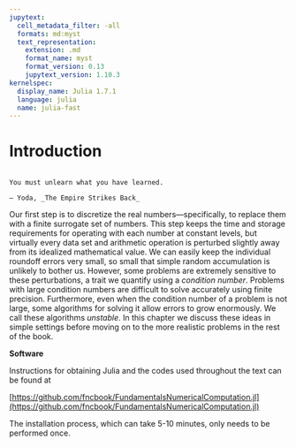 ```yaml
---
jupytext:
  cell_metadata_filter: -all
  formats: md:myst
  text_representation:
    extension: .md
    format_name: myst
    format_version: 0.13
    jupytext_version: 1.10.3
kernelspec:
  display_name: Julia 1.7.1
  language: julia
  name: julia-fast
---
```

# Introduction

```{index} Yoda, The Empire Strikes Back
```

```{epigraph}
You must unlearn what you have learned. 

— Yoda, _The Empire Strikes Back_
```

Our first step is to discretize the real numbers—specifically, to replace them with a finite surrogate set of numbers. This step keeps the time and storage requirements for operating with each number at constant levels, but virtually every data set and arithmetic operation is perturbed slightly away from its idealized mathematical value. We can easily keep the individual roundoff errors very small, so small that simple random accumulation is unlikely to bother us. However, some problems are extremely sensitive to these perturbations, a trait we quantify using a *condition number*. Problems with large condition numbers are difficult to solve accurately using finite precision. Furthermore, even when the condition number of a problem is not large, some algorithms for solving it allow errors to grow enormously. We call these algorithms *unstable*. In this chapter we discuss these ideas in simple settings before moving on to the more realistic problems in the rest of the book.

**Software**

Instructions for obtaining Julia and the codes used throughout the text can be found at

[https://github.com/fncbook/FundamentalsNumericalComputation.jl](https://github.com/fncbook/FundamentalsNumericalComputation.jl)

The installation process, which can take 5-10 minutes, only needs to be performed once.
